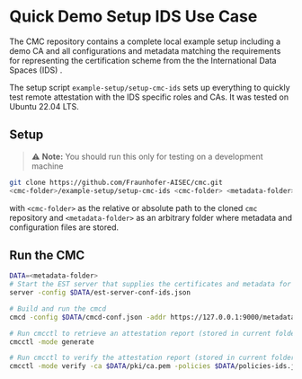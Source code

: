 # Quick Demo Setup IDS Use Case
The CMC repository contains a complete local example setup including a demo CA and all configurations and metadata matching the requirements for representing the certification scheme from the the International Data Spaces (IDS) .

The setup script `example-setup/setup-cmc-ids` sets up everything to quickly test remote attestation with the IDS specific roles and CAs.
It was tested on Ubuntu 22.04 LTS.

## Setup
> :warning: **Note:** You should run this only for testing on a development machine

```sh
git clone https://github.com/Fraunhofer-AISEC/cmc.git
<cmc-folder>/example-setup/setup-cmc-ids <cmc-folder> <metadata-folder>
```
with `<cmc-folder>` as the relative or absolute path to the cloned `cmc` repository and
`<metadata-folder>` as an arbitrary folder where metadata and configuration files are stored.

## Run the CMC

```sh
DATA=<metadata-folder>
# Start the EST server that supplies the certificates and metadata for the cmcd
server -config $DATA/est-server-conf-ids.json

# Build and run the cmcd
cmcd -config $DATA/cmcd-conf.json -addr https://127.0.0.1:9000/metadata-signed

# Run cmcctl to retrieve an attestation report (stored in current folder unless otherwise specified)
cmcctl -mode generate

# Run cmcctl to verify the attestation report (stored in current folder unless otherwise specified)
cmcctl -mode verify -ca $DATA/pki/ca.pem -policies $DATA/policies-ids.js
```
